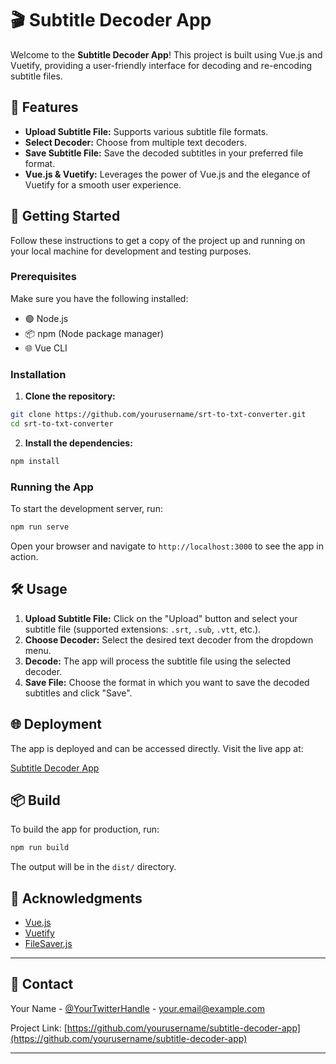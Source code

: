 # 🎬 Subtitle Decoder App

Welcome to the **Subtitle Decoder App**! This project is built using Vue.js and Vuetify, providing a user-friendly interface for decoding and re-encoding subtitle files.

## 🌟 Features

- **Upload Subtitle File:** Supports various subtitle file formats.
- **Select Decoder:** Choose from multiple text decoders.
- **Save Subtitle File:** Save the decoded subtitles in your preferred file format.
- **Vue.js & Vuetify:** Leverages the power of Vue.js and the elegance of Vuetify for a smooth user experience.

## 🚀 Getting Started

Follow these instructions to get a copy of the project up and running on your local machine for development and testing purposes.

### Prerequisites

Make sure you have the following installed:

- 🟢 Node.js
- 📦 npm (Node package manager)
- 🌐 Vue CLI

### Installation

1. **Clone the repository:**

```bash
git clone https://github.com/yourusername/srt-to-txt-converter.git
cd srt-to-txt-converter
```

2. **Install the dependencies:**

```bash
npm install
```

### Running the App

To start the development server, run:

```sh
npm run serve
```

Open your browser and navigate to `http://localhost:3000` to see the app in action.

## 🛠️ Usage

1. **Upload Subtitle File:** Click on the "Upload" button and select your subtitle file (supported extensions: `.srt`, `.sub`, `.vtt`, etc.).
2. **Choose Decoder:** Select the desired text decoder from the dropdown menu.
3. **Decode:** The app will process the subtitle file using the selected decoder.
4. **Save File:** Choose the format in which you want to save the decoded subtitles and click "Save".

## 🌐 Deployment

The app is deployed and can be accessed directly. Visit the live app at:

[Subtitle Decoder App](https://your-deployed-app-url.com)

## 📦 Build

To build the app for production, run:

```sh
npm run build
```

The output will be in the `dist/` directory.

## 🙌 Acknowledgments

- [Vue.js](https://vuejs.org/)
- [Vuetify](https://vuetifyjs.com/)
- [FileSaver.js](https://github.com/eligrey/FileSaver.js/)

---

## 📧 Contact

Your Name - [@YourTwitterHandle](https://twitter.com/YourTwitterHandle) - your.email@example.com

Project Link: [https://github.com/yourusername/subtitle-decoder-app](https://github.com/yourusername/subtitle-decoder-app)

---
